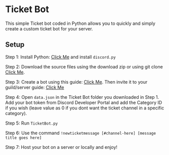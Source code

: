 # Ticket Bot

This simple Ticket bot coded in Python allows you to quickly and simply create a custom ticket bot for your server.

## Setup

Step 1: Install Python: [Click Me](https://python.org/download) and install `discord.py`

Step 2: Download the source files using the download zip or using git clone [Click Me](https://github.com/ToyuAU/ticketbot).

Step 3: Create a bot using this guide: [Click Me](https://discordpy.readthedocs.io/en/stable/discord.html#discord-intro). Then invite it to your guild/server guide: [Click Me](https://discordpy.readthedocs.io/en/stable/discord.html#discord-invite-bot)

Step 4: Open `data.json` in the Ticket Bot folder you downloaded in Step 1. Add your bot token from Discord Developer Portal and add the Category ID if you wish (leave value as 0 if you dont want the ticket channel in a specific category).

Step 5: Run `TicketBot.py`

Step 6: Use the command `!newticketmessage [#channel-here] [message title goes here]`

Step 7: Host your bot on a server or locally and enjoy!


